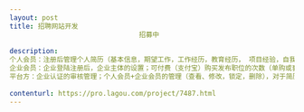 ```yaml
---                
layout: post       
title: 招聘网站开发
                                招募中
           
description: 
个人会员：注册后管理个人简历（基本信息，期望工作，工作经历，教育经历， 项目经验，自我描述）+预览简历；到首页职位大厅分类查询+搜索，可查看职位详情+投递简历+收藏职位；个人中心有谁看过我的简历+查看面试消息+推荐企业列表；
企业会员：企业登陆注册后，企业主体的设置；可付费（支付宝）购买发布职位的次数（单购或套餐分为职位发布、下载简历、增值广告），两种系统都 是时间限制 ；职位发布需平台方审核；可搜索简历，查看联系方式需消耗“简历”数，可对简历进行 导出html，打印等操作；对投递的简历进行查看+通知面试；
平台方：企业认证的审核管理；个人会员+企业会员的管理（查看、修改，锁定，删除），对于简历和职 位进行推荐、修改、下线等管理；公司设定的职位的审核；设定简历收费规则，可增加虚拟企业数；区域+职位分类+套餐规则的设定             前端：企业职位的列表+详情展示（可收藏）；个人简历的列表+详情展示
     
contenturl: https://pro.lagou.com/project/7487.html      
---                 
```

